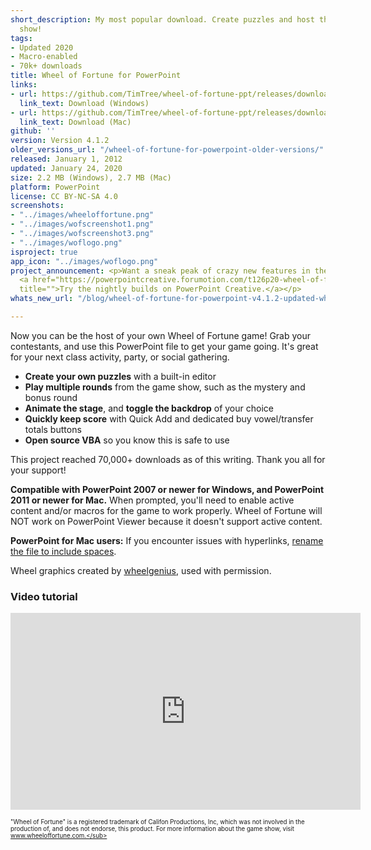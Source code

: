 ```yaml
---
short_description: My most popular download. Create puzzles and host the popular game
  show!
tags:
- Updated 2020
- Macro-enabled
- 70k+ downloads
title: Wheel of Fortune for PowerPoint
links:
- url: https://github.com/TimTree/wheel-of-fortune-ppt/releases/download/v4.1.2/WheelofFortune4.1.2.pptm
  link_text: Download (Windows)
- url: https://github.com/TimTree/wheel-of-fortune-ppt/releases/download/v4.1.2/WheelofFortuneMac4.1.2.pptm
  link_text: Download (Mac)
github: ''
version: Version 4.1.2
older_versions_url: "/wheel-of-fortune-for-powerpoint-older-versions/"
released: January 1, 2012
updated: January 24, 2020
size: 2.2 MB (Windows), 2.7 MB (Mac)
platform: PowerPoint
license: CC BY-NC-SA 4.0
screenshots:
- "../images/wheeloffortune.png"
- "../images/wofscreenshot1.png"
- "../images/wofscreenshot3.png"
- "../images/woflogo.png"
isproject: true
app_icon: "../images/woflogo.png"
project_announcement: <p>Want a sneak peak of crazy new features in the pipeline?
  <a href="https://powerpointcreative.forumotion.com/t126p20-wheel-of-fortune-for-powerpoint-games-by-tim#1765"
  title="">Try the nightly builds on PowerPoint Creative.</a></p>
whats_new_url: "/blog/wheel-of-fortune-for-powerpoint-v4.1.2-updated-wheel-values/"

---
```

Now you can be the host of your own Wheel of Fortune game! Grab your contestants, and use this PowerPoint file to get your game going. It's great for your next class activity, party, or social gathering.

* **Create your own puzzles** with a built-in editor
* **Play multiple rounds** from the game show, such as the mystery and bonus round
* **Animate the stage**, and **toggle the backdrop** of your choice
* **Quickly keep score** with Quick Add and dedicated buy vowel/transfer totals buttons
* **Open source VBA** so you know this is safe to use

This project reached 70,000+ downloads as of this writing. Thank you all for your support!

**Compatible with PowerPoint 2007 or newer for Windows, and PowerPoint 2011 or newer for Mac.** When prompted, you'll need to enable active content and/or macros for the game to work properly. Wheel of Fortune will NOT work on PowerPoint Viewer because it doesn't support active content.

**PowerPoint for Mac users:** If you encounter issues with hyperlinks, [rename the file to include spaces](/blog/fixes-for-hyperlink-issues-on-powerpoint-for-mac/).

Wheel graphics created by [wheelgenius](http://wheelgenius.deviantart.com/), used with permission.

### Video tutorial

<div class="videoWrapper">
<iframe title="Wheel of Fortune for PowerPoint video tutorial" allowfullscreen="" frameborder="0" height="315" src="https://www.youtube.com/embed/vNqHYk3FgiQ" width="560"></iframe>
</div>

<sup><sub>"Wheel of Fortune" is a registered trademark of Califon Productions, Inc, which was not involved in the production of, and does not endorse, this product. For more information about the game show, visit www.wheeloffortune.com.</sub></sup>